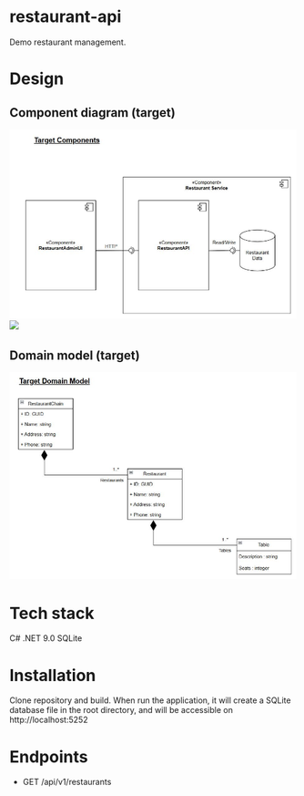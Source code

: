 # restaurant-api
Demo restaurant management.

# Design
## Component diagram (target)
![Alt text](https://github.com/GaryLloyd1963/restaurant-api/blob/main/images/ComponentDiagram.JPG)
<img src="[https://github.com/favicon.ico](https://github.com/GaryLloyd1963/restaurant-api/blob/main/images/ComponentDiagram.JPG)" width="200">

## Domain model (target)
![Alt text](https://github.com/GaryLloyd1963/restaurant-api/blob/main/images/DomainModel.JPG)

# Tech stack
C# .NET 9.0
SQLite

# Installation
Clone repository and build. When run the application, it will create a SQLite database file in the root directory,
and will be accessible on http://localhost:5252

# Endpoints
- GET /api/v1/restaurants
